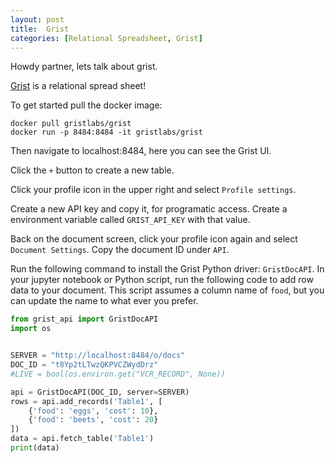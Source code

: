 ```yaml
---
layout: post
title:  Grist
categories: [Relational Spreadsheet, Grist]
---
```

Howdy partner, lets talk about grist.

[Grist](https://github.com/gristlabs/grist-core) is a relational spread sheet!

To get started pull the docker image:

```
docker pull gristlabs/grist
docker run -p 8484:8484 -it gristlabs/grist
```

Then navigate to localhost:8484, here you can see the Grist UI.

Click the ``+`` button to create a new table.

Click your profile icon in the upper right and select ``Profile settings``.

Create a new API key and copy it, for programatic access.
Create a environment variable called ``GRIST_API_KEY`` with that value.

Back on the document screen, click your profile icon again and select ``Document Settings``.
Copy the document ID under ``API``.

Run the following command to install the Grist Python driver: ``GristDocAPI``.
In your jupyter notebook or Python script, run the following code to add row data to your document.
This script assumes a column name of ``food``, but you can update the name to what ever you prefer.

``` python
from grist_api import GristDocAPI
import os


SERVER = "http://localhost:8484/o/docs"
DOC_ID = "t8Yp2tLTwzQKPVCZWydDrz"
#LIVE = bool(os.environ.get("VCR_RECORD", None))

api = GristDocAPI(DOC_ID, server=SERVER)
rows = api.add_records('Table1', [
    {'food': 'eggs', 'cost': 10},
    {'food': 'beets', 'cost': 20}
])
data = api.fetch_table('Table1')
print(data)
```


